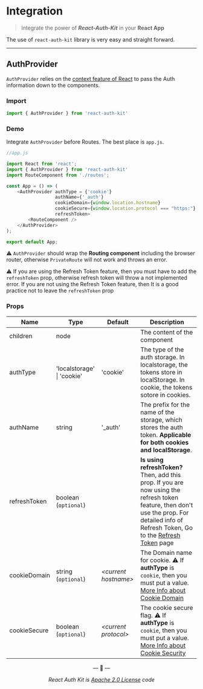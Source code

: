 # Integration

> Integrate the power of _**React-Auth-Kit**_ in your **React App**

The use of `react-auth-kit` library is very easy and straight forward.

---
## AuthProvider

`AuthProvider` relies on the [context feature of React](https://reactjs.org/docs/context.html) to pass the Auth information down
to the components.

### Import
```javascript
import { AuthProvider } from 'react-auth-kit'
```

### Demo

Integrate `AuthProvider` before Routes. The best place is `app.js`.


```javascript
//app.js

import React from 'react';
import { AuthProvider } from 'react-auth-kit'
import RouteComponent from './routes';

const App = () => (
    <AuthProvider authType = {'cookie'}
                  authName={'_auth'}
                  cookieDomain={window.location.hostname}
                  cookieSecure={window.location.protocol === "https:"}
                  refreshToken>
        <RouteComponent />
    </AuthProvider>
);

export default App;
```

⚠️ `AuthProvider` should wrap the **Routing component** including the browser router,
otherwise `PrivateRoute` will not work and throws an error.

⚠️ If you are using the Refresh Token feature, then you must have to add the `refreshToken` prop,
otherwise refresh token will throw a not implemented error. If you are not using the Refresh Token feature,
then It is a good practice not to leave the `refreshToken` prop

### Props

| Name         | Type                       | Default          | Description                                                                                                                                                                         |
|--------------|----------------------------|------------------|-------------------------------------------------------------------------------------------------------------------------------------------------------------------------------------|
| children     | node                       |                  | The content of the component                                                                                                                                                        |
| authType     | 'localstorage' \| 'cookie' | 'cookie'         | The type of the auth storage.  In localstorage, the tokens store in localStorage. In cookie, the tokens sotore in cookies.                                                          |
| authName     | string                     | '_auth'          | The prefix for the name of the storage, which stores the auth token.  **Applicable for both cookies and localStorage**.                                                                                |
| refreshToken | boolean   (`optional`)     |                  | **Is using refreshToken?** Then, add this prop.  If you are now using the refresh token feature, then don't use the prop. For detailed info of Refresh Token, Go to the [Refresh Token](./refreshtoken) page |
| cookieDomain | string   (`optional`)      | _<current hostname\>_ | The Domain name for cookie. ⚠ If **authType** is `cookie`, then you must put a value. [More Info about Cookie Domain](https://developer.mozilla.org/en-US/docs/Web/HTTP/Cookies) |
| cookieSecure | boolean  (`optional`)      | _<current protocol\>_ | The cookie secure flag. ⚠ If **authType** is `cookie`, then you must put a value. [More Info about Cookie Security](https://developer.mozilla.org/en-US/docs/Web/HTTP/Cookies)         |

<p align="center">&mdash; 🔑  &mdash;</p>
<p align="center"><i>React Auth Kit is <a href="https://github.com/react-auth-kit/react-auth-kit/blob/master/LICENSE">Apache 2.0 License</a> code</i></p>
